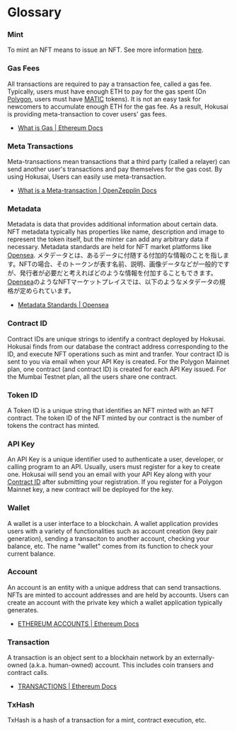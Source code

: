 # Glossary

### Mint

To mint an NFT means to issue an NFT. See more information [here](https://help.foundation.app/en/articles/4742869-a-complete-guide-to-minting-an-nft).

### Gas Fees
All transactions are required to pay a transaction fee, called a gas fee.
Typically, users must have enough ETH to pay for the gas spent (On [Polygon](https://polygon.technology/), users must have [MATIC](https://polygon.technology/matic-token/) tokens).
It is not an easy task for newcomers to accumulate enough ETH for the gas fee. As a result, Hokusai is providing meta-transaction to cover users' gas fees. 
- [What is Gas | Ethereum Docs](https://ethereum.org/fi/developers/docs/gas/)

### Meta Transactions

Meta-transactions mean transactions that a third party (called a relayer) can send another user's transactions and pay themselves for the gas cost.
By using Hokusai, Users can easily use meta-transaction.

- [What is a Meta-transaction | OpenZepplin Docs](https://docs.openzeppelin.com/learn/sending-gasless-transactions#what-is-a-meta-tx)

### Metadata

Metadata is data that provides additional information about certain data. NFT metadata typically has properties like name, description and image to represent the token itself, but the minter can add any arbitrary data if necessary. Metadata standards are held for NFT market platforms like [Opensea](https://opensea.io).
メタデータとは、あるデータに付随する付加的な情報のことを指します。NFTの場合、そのトークンが表す名前、説明、画像データなどが一般的ですが、発行者が必要だと考えればどのような情報を付加することもできます。[Opensea](https://opensea.io)のようなNFTマーケットプレイスでは、以下のようなメタデータの規格が定められています。

- [Metadata Standards | Opensea](https://docs.opensea.io/docs/metadata-standards)

### Contract ID

Contract IDs are unique strings to identify a contract deployed by Hokusai. Hokusai finds from our database the contract address corresponding to the ID, and execute NFT operations such as mint and tranfer. Your contract ID is sent to you via email when your API Key is created. For the Polygon Mainnet plan, one contract (and contract ID) is created for each API Key issued. For the Mumbai Testnet plan, all the users share one contract.

### Token ID

A Token ID is a unique string that identifies an NFT minted with an NFT contract. The token ID of the NFT minted by our contract is the number of tokens the contract has minted.

### API Key

An API Key is a unique identifier used to authenticate a user, developer, or calling program to an API. Usually, users must register for a key to create one. Hokusai will send you an email with your API Key along with your [Contract ID](./glossary.md#contract-id) after submitting your registration. If you register for a Polygon Mainnet key, a new contract will be deployed for the key.

### Wallet

A wallet is a user interface to a blockchain. A wallet application provides users with a variety of functionalities such as account creation (key pair generation), sending a transaciton to another account, checking your balance, etc. The name "wallet" comes from its function to check your current balance.

### Account

An account is an entity with a unique address that can send transactions. NFTs are minted to account addresses and are held by accounts. Users can create an account with the private key which a wallet application typically generates.

- [ETHEREUM ACCOUNTS | Ethereum Docs](https://ethereum.org/en/developers/docs/accounts/)

### Transaction

A transaction is an object sent to a blockhain network by an externally-owned (a.k.a. human-owned) account. This includes coin transers and contract calls.

- [TRANSACTIONS | Ethereum Docs](https://ethereum.org/en/developers/docs/transactions/)

### TxHash

TxHash is a hash of a transaction for a mint, contract execution, etc.